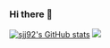 ### Hi there 👋

[![sjj92's GitHub stats](https://github-readme-stats.vercel.app/api?username=sjj92&count_private=true&theme=radical)](https://github.com/anuraghazra/github-readme-stats)
<img src="https://img.shields.io/badge/Python-14354C?style=for-the-badge&logo=python&logoColor=white" />


<!--
**sjj92/sjj92** is a ✨ _special_ ✨ repository because its `README.md` (this file) appears on your GitHub profile.

Here are some ideas to get you started:

- 🔭 I’m currently working on ...
- 🌱 I’m currently learning ...
- 👯 I’m looking to collaborate on ...
- 🤔 I’m looking for help with ...
- 💬 Ask me about ...
- 📫 How to reach me: ...
- 😄 Pronouns: ...
- ⚡ Fun fact: ...
-->
